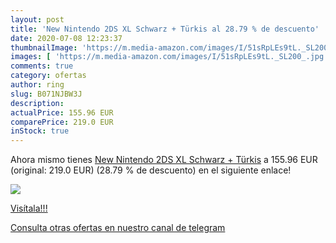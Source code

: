 ```yaml
---
layout: post
title: 'New Nintendo 2DS XL Schwarz + Türkis al 28.79 % de descuento'
date: 2020-07-08 12:23:37
thumbnailImage: 'https://m.media-amazon.com/images/I/51sRpLEs9tL._SL200_.jpg'
images: [ 'https://m.media-amazon.com/images/I/51sRpLEs9tL._SL200_.jpg' ]
comments: true
category: ofertas
author: ring
slug: B071NJBW3J
description:
actualPrice: 155.96 EUR
comparePrice: 219.0 EUR
inStock: true
---
```


Ahora mismo tienes [New Nintendo 2DS XL Schwarz + Türkis](https://www.amazon.com/dp/B071NJBW3J/?tag=redken08-20) a 155.96 EUR (original: 219.0 EUR) (28.79 %  de descuento) en el siguiente enlace!

[![](https://m.media-amazon.com/images/I/51sRpLEs9tL._SL200_.jpg)](https://www.amazon.com/dp/B071NJBW3J/?tag=redken08-20)

[Visítala!!!](https://www.amazon.com/dp/B071NJBW3J/?tag=redken08-20)

[Consulta otras ofertas en nuestro canal de telegram](https://t.me/s/ofertas25)
